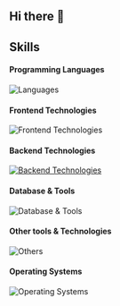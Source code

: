 ## Hi there 👋


## Skills

#### Programming Languages
![Languages](https://skillicons.dev/icons?i=c,cpp,js,python,java,swift,)

#### Frontend Technologies
![Frontend Technologies](https://skillicons.dev/icons?i=react,next,html,css,tailwind,)

#### Backend Technologies
[![Backend Technologies](https://skillicons.dev/icons?i=aws,azure,django,flask,docker,nodejs,nginx&perline=3)](https://skillicons.dev)

#### Database & Tools
![Database & Tools](https://skillicons.dev/icons?i=mysql,mongodb,jira,supabase,vercel)

#### Other tools & Technologies
![Others](https://skillicons.dev/icons?i=git,github,markdown,netlify,vercel,vscode,figma,docker,githubactions,gitlab,notion,ps,pnpm,powershell,pytorch,redux,tensorflow,arduino,)

#### Operating Systems
![Operating Systems](https://skillicons.dev/icons?i=ubuntu,windows,apple,)

<!--
**MadSuleiman/MadSuleiman** is a ✨ _special_ ✨ repository because its `README.md` (this file) appears on your GitHub profile.

Here are some ideas to get you started:

- 🔭 I’m currently working on ...
- 🌱 I’m currently learning ...
- 👯 I’m looking to collaborate on ...
- 🤔 I’m looking for help with ...
- 💬 Ask me about ...
- 📫 How to reach me: ...
- ⚡ Fun fact: ...
-->
